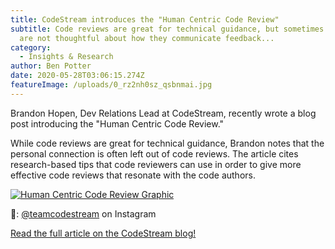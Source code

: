 ```yaml
---
title: CodeStream introduces the "Human Centric Code Review"
subtitle: Code reviews are great for technical guidance, but sometimes reviewers
  are not thoughtful about how they communicate feedback...
category:
  - Insights & Research
author: Ben Potter
date: 2020-05-28T03:06:15.274Z
featureImage: /uploads/0_rz2nh0sz_qsbnmai.jpg
---
```

Brandon Hopen, Dev Relations Lead at CodeStream, recently wrote a blog post introducing the "Human Centric Code Review."

While code reviews are great for technical guidance, Brandon notes that the personal connection is often left out of code reviews. The article cites research-based tips that code reviewers can use in order to give more effective code reviews that resonate with the code authors. 


[![Human Centric Code Review Graphic](https://i.imgur.com/ZjybAgr.png)](https://www.codestream.com/blog/human-centric-code-reviews)

📸: [@teamcodestream](https://www.instagram.com/p/CAsbp3pgMM7/) on Instagram

[Read the full article on the CodeStream blog!](https://www.codestream.com/blog/human-centric-code-reviews)

